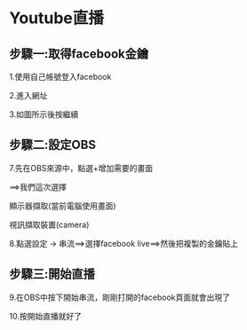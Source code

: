 # Youtube直播

## 步驟一:取得facebook金鑰
1.使用自己帳號登入facebook

2.進入網址

3.如圖所示後按繼續

## 步驟二:設定OBS
7.先在OBS來源中，點選+增加需要的畫面

==>我們這次選擇

顯示器擷取(當前電腦使用畫面)

視訊擷取裝置(camera)

8.點選設定 -> 串流==>選擇facebook live==>然後把複製的金鑰貼上

## 步驟三:開始直播
9.在OBS中按下開始串流，剛剛打開的facebook頁面就會出現了

10.按開始直播就好了
